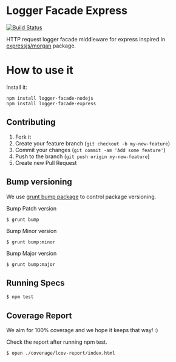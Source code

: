 # Logger Facade Express

[![Build Status](https://travis-ci.org/micro-toolkit/logger-facade-express.svg?branch=master)](https://travis-ci.org/micro-toolkit/logger-facade-express)

HTTP request logger facade middleware for express inspired in [expressjs/morgan](https://github.com/expressjs/morgan) package.

# How to use it

Install it:

```
npm install logger-facade-nodejs
npm install logger-facade-express
```

## Contributing

1. Fork it
2. Create your feature branch (`git checkout -b my-new-feature`)
3. Commit your changes (`git commit -am 'Add some feature'`)
4. Push to the branch (`git push origin my-new-feature`)
5. Create new Pull Request

## Bump versioning

We use [grunt bump package](https://www.npmjs.org/package/grunt-bump) to control package versioning.

Bump Patch version

    $ grunt bump

Bump Minor version

    $ grunt bump:minor

Bump Major version

    $ grunt bump:major

## Running Specs

    $ npm test

## Coverage Report

We aim for 100% coverage and we hope it keeps that way! :)

Check the report after running npm test.

    $ open ./coverage/lcov-report/index.html
